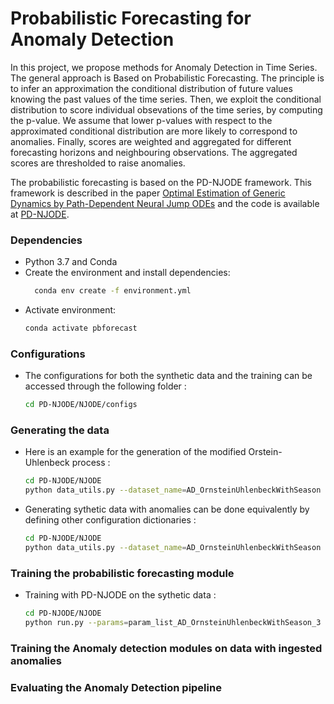 # Probabilistic Forecasting for Anomaly Detection

In this project, we propose methods for Anomaly Detection in Time Series.
The general approach is Based on Probabilistic Forecasting. The principle is to infer an approximation the conditional distribution of future values knowing the past values of the time series. Then, we exploit the conditional distribution to score individual obsevations of the time series, by computing the p-value. We assume that lower p-values with respect to the approximated conditional distribution are more likely to correspond to anomalies. Finally, scores are weighted and aggregated for different forecasting horizons and neighbouring observations. The aggregated scores are thresholded to raise anomalies.

The probabilistic forecasting is based on the PD-NJODE framework. This framework is described in the paper [Optimal Estimation of Generic Dynamics by Path-Dependent Neural Jump ODEs](https://arxiv.org/abs/2206.14284) and the code is available at [PD-NJODE](https://github.com/FlorianKrach/PD-NJODE).

### Dependencies
- Python 3.7 and Conda
- Create the environment and install dependencies:
  ```bash
    conda env create -f environment.yml
    ```
- Activate environment:
    ```bash
    conda activate pbforecast
    ```

### Configurations 
- The configurations for both the synthetic data and the training can be accessed through the following folder :
    ```bash
    cd PD-NJODE/NJODE/configs
    ```

### Generating the data
- Here is an example for the generation of the modified Orstein-Uhlenbeck process : 
    ```bash
    cd PD-NJODE/NJODE
    python data_utils.py --dataset_name=AD_OrnsteinUhlenbeckWithSeason --dataset_params=AD_OrnsteinUhlenbeckWithSeason_3_dict
    ```

- Generating sythetic data with anomalies can be done equivalently by defining other configuration dictionaries :
    ```bash
    cd PD-NJODE/NJODE
    python data_utils.py --dataset_name=AD_OrnsteinUhlenbeckWithSeason --dataset_params=AD_OrnsteinUhlenbeckWithSeason_3_deformation_dict
    ```

### Training the probabilistic forecasting module
- Training with PD-NJODE on the sythetic data :
    ```bash
    cd PD-NJODE/NJODE
    python run.py --params=param_list_AD_OrnsteinUhlenbeckWithSeason_3 --NB_JOBS=4 --SEND=0 --USE_GPU=True --get_overview=overview_dict_AD_OrnsteinUhlenbeckWithSeason_3
    ```

### Training the Anomaly detection modules on data with ingested anomalies

### Evaluating the Anomaly Detection pipeline